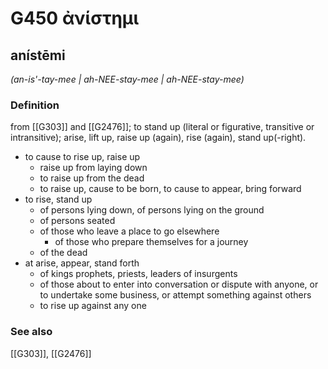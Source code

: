 # G450 ἀνίστημι

## anístēmi

_(an-is'-tay-mee | ah-NEE-stay-mee | ah-NEE-stay-mee)_

### Definition

from [[G303]] and [[G2476]]; to stand up (literal or figurative, transitive or intransitive); arise, lift up, raise up (again), rise (again), stand up(-right).

- to cause to rise up, raise up
  - raise up from laying down
  - to raise up from the dead
  - to raise up, cause to be born, to cause to appear, bring forward
- to rise, stand up
  - of persons lying down, of persons lying on the ground
  - of persons seated
  - of those who leave a place to go elsewhere
    - of those who prepare themselves for a journey
  - of the dead
- at arise, appear, stand forth
  - of kings prophets, priests, leaders of insurgents
  - of those about to enter into conversation or dispute with anyone, or to undertake some business, or attempt something against others
  - to rise up against any one

### See also

[[G303]], [[G2476]]

